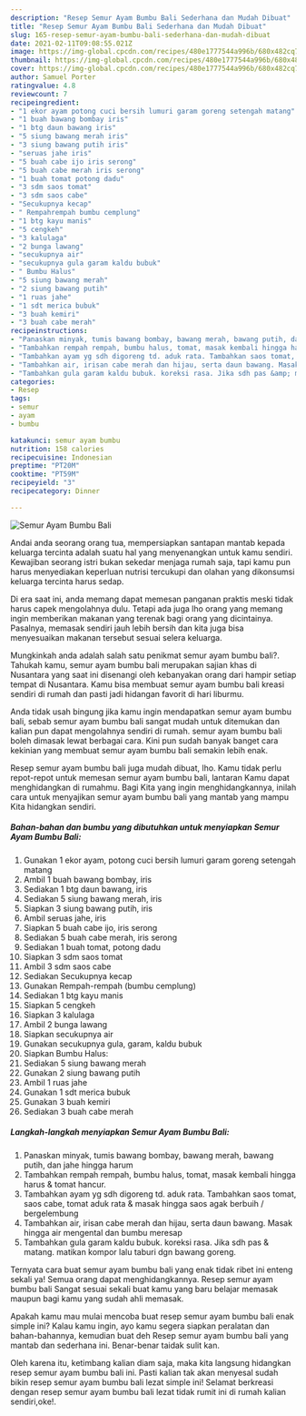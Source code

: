 ```yaml
---
description: "Resep Semur Ayam Bumbu Bali Sederhana dan Mudah Dibuat"
title: "Resep Semur Ayam Bumbu Bali Sederhana dan Mudah Dibuat"
slug: 165-resep-semur-ayam-bumbu-bali-sederhana-dan-mudah-dibuat
date: 2021-02-11T09:08:55.021Z
image: https://img-global.cpcdn.com/recipes/480e1777544a996b/680x482cq70/semur-ayam-bumbu-bali-foto-resep-utama.jpg
thumbnail: https://img-global.cpcdn.com/recipes/480e1777544a996b/680x482cq70/semur-ayam-bumbu-bali-foto-resep-utama.jpg
cover: https://img-global.cpcdn.com/recipes/480e1777544a996b/680x482cq70/semur-ayam-bumbu-bali-foto-resep-utama.jpg
author: Samuel Porter
ratingvalue: 4.8
reviewcount: 7
recipeingredient:
- "1 ekor ayam potong cuci bersih lumuri garam goreng setengah matang"
- "1 buah bawang bombay iris"
- "1 btg daun bawang iris"
- "5 siung bawang merah iris"
- "3 siung bawang putih iris"
- "seruas jahe iris"
- "5 buah cabe ijo iris serong"
- "5 buah cabe merah iris serong"
- "1 buah tomat potong dadu"
- "3 sdm saos tomat"
- "3 sdm saos cabe"
- "Secukupnya kecap"
- " Rempahrempah bumbu cemplung"
- "1 btg kayu manis"
- "5 cengkeh"
- "3 kalulaga"
- "2 bunga lawang"
- "secukupnya air"
- "secukupnya gula garam kaldu bubuk"
- " Bumbu Halus"
- "5 siung bawang merah"
- "2 siung bawang putih"
- "1 ruas jahe"
- "1 sdt merica bubuk"
- "3 buah kemiri"
- "3 buah cabe merah"
recipeinstructions:
- "Panaskan minyak, tumis bawang bombay, bawang merah, bawang putih, dan jahe hingga harum"
- "Tambahkan rempah rempah, bumbu halus, tomat, masak kembali hingga harus &amp; tomat hancur."
- "Tambahkan ayam yg sdh digoreng td. aduk rata. Tambahkan saos tomat, saos cabe, tomat aduk rata &amp; masak hingga saos agak berbuih / bergelembung"
- "Tambahkan air, irisan cabe merah dan hijau, serta daun bawang. Masak hingga air mengental dan bumbu meresap"
- "Tambahkan gula garam kaldu bubuk. koreksi rasa. Jika sdh pas &amp; matang. matikan kompor lalu taburi dgn bawang goreng."
categories:
- Resep
tags:
- semur
- ayam
- bumbu

katakunci: semur ayam bumbu 
nutrition: 158 calories
recipecuisine: Indonesian
preptime: "PT20M"
cooktime: "PT59M"
recipeyield: "3"
recipecategory: Dinner

---
```



![Semur Ayam Bumbu Bali](https://img-global.cpcdn.com/recipes/480e1777544a996b/680x482cq70/semur-ayam-bumbu-bali-foto-resep-utama.jpg)

Andai anda seorang orang tua, mempersiapkan santapan mantab kepada keluarga tercinta adalah suatu hal yang menyenangkan untuk kamu sendiri. Kewajiban seorang istri bukan sekedar menjaga rumah saja, tapi kamu pun harus menyediakan keperluan nutrisi tercukupi dan olahan yang dikonsumsi keluarga tercinta harus sedap.

Di era  saat ini, anda memang dapat memesan panganan praktis meski tidak harus capek mengolahnya dulu. Tetapi ada juga lho orang yang memang ingin memberikan makanan yang terenak bagi orang yang dicintainya. Pasalnya, memasak sendiri jauh lebih bersih dan kita juga bisa menyesuaikan makanan tersebut sesuai selera keluarga. 



Mungkinkah anda adalah salah satu penikmat semur ayam bumbu bali?. Tahukah kamu, semur ayam bumbu bali merupakan sajian khas di Nusantara yang saat ini disenangi oleh kebanyakan orang dari hampir setiap tempat di Nusantara. Kamu bisa membuat semur ayam bumbu bali kreasi sendiri di rumah dan pasti jadi hidangan favorit di hari liburmu.

Anda tidak usah bingung jika kamu ingin mendapatkan semur ayam bumbu bali, sebab semur ayam bumbu bali sangat mudah untuk ditemukan dan kalian pun dapat mengolahnya sendiri di rumah. semur ayam bumbu bali boleh dimasak lewat berbagai cara. Kini pun sudah banyak banget cara kekinian yang membuat semur ayam bumbu bali semakin lebih enak.

Resep semur ayam bumbu bali juga mudah dibuat, lho. Kamu tidak perlu repot-repot untuk memesan semur ayam bumbu bali, lantaran Kamu dapat menghidangkan di rumahmu. Bagi Kita yang ingin menghidangkannya, inilah cara untuk menyajikan semur ayam bumbu bali yang mantab yang mampu Kita hidangkan sendiri.

<!--inarticleads1-->

##### Bahan-bahan dan bumbu yang dibutuhkan untuk menyiapkan Semur Ayam Bumbu Bali:

1. Gunakan 1 ekor ayam, potong cuci bersih lumuri garam goreng setengah matang
1. Ambil 1 buah bawang bombay, iris
1. Sediakan 1 btg daun bawang, iris
1. Sediakan 5 siung bawang merah, iris
1. Siapkan 3 siung bawang putih, iris
1. Ambil seruas jahe, iris
1. Siapkan 5 buah cabe ijo, iris serong
1. Sediakan 5 buah cabe merah, iris serong
1. Sediakan 1 buah tomat, potong dadu
1. Siapkan 3 sdm saos tomat
1. Ambil 3 sdm saos cabe
1. Sediakan Secukupnya kecap
1. Gunakan  Rempah-rempah (bumbu cemplung)
1. Sediakan 1 btg kayu manis
1. Siapkan 5 cengkeh
1. Siapkan 3 kalulaga
1. Ambil 2 bunga lawang
1. Siapkan secukupnya air
1. Gunakan secukupnya gula, garam, kaldu bubuk
1. Siapkan  Bumbu Halus:
1. Sediakan 5 siung bawang merah
1. Gunakan 2 siung bawang putih
1. Ambil 1 ruas jahe
1. Gunakan 1 sdt merica bubuk
1. Gunakan 3 buah kemiri
1. Sediakan 3 buah cabe merah




<!--inarticleads2-->

##### Langkah-langkah menyiapkan Semur Ayam Bumbu Bali:

1. Panaskan minyak, tumis bawang bombay, bawang merah, bawang putih, dan jahe hingga harum
1. Tambahkan rempah rempah, bumbu halus, tomat, masak kembali hingga harus &amp; tomat hancur.
1. Tambahkan ayam yg sdh digoreng td. aduk rata. Tambahkan saos tomat, saos cabe, tomat aduk rata &amp; masak hingga saos agak berbuih / bergelembung
1. Tambahkan air, irisan cabe merah dan hijau, serta daun bawang. Masak hingga air mengental dan bumbu meresap
1. Tambahkan gula garam kaldu bubuk. koreksi rasa. Jika sdh pas &amp; matang. matikan kompor lalu taburi dgn bawang goreng.




Ternyata cara buat semur ayam bumbu bali yang enak tidak ribet ini enteng sekali ya! Semua orang dapat menghidangkannya. Resep semur ayam bumbu bali Sangat sesuai sekali buat kamu yang baru belajar memasak maupun bagi kamu yang sudah ahli memasak.

Apakah kamu mau mulai mencoba buat resep semur ayam bumbu bali enak simple ini? Kalau kamu ingin, ayo kamu segera siapkan peralatan dan bahan-bahannya, kemudian buat deh Resep semur ayam bumbu bali yang mantab dan sederhana ini. Benar-benar taidak sulit kan. 

Oleh karena itu, ketimbang kalian diam saja, maka kita langsung hidangkan resep semur ayam bumbu bali ini. Pasti kalian tak akan menyesal sudah bikin resep semur ayam bumbu bali lezat simple ini! Selamat berkreasi dengan resep semur ayam bumbu bali lezat tidak rumit ini di rumah kalian sendiri,oke!.

